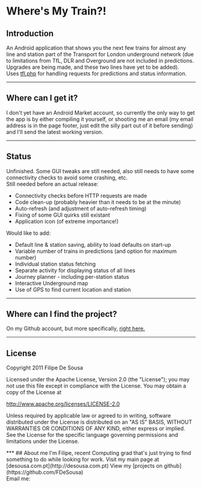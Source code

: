 <html xmlns="http://www.w3.org/1999/xhtml" xml:lang="en" lang="en">
<head>
<link rel="stylesheet" type="text/css" href="train.css" />
<title>Where's My Train?!</title>
<!-- Google Analytics script -->
<script type="text/javascript">
  var _gaq = _gaq || [];
  _gaq.push(['_setAccount', 'UA-27288276-1']);
  _gaq.push(['_trackPageview']);
  (function() {
    var ga = document.createElement('script'); ga.type = 'text/javascript'; ga.async = true;
    ga.src = ('https:' == document.location.protocol ? 'https://ssl' : 'http://www') + '.google-analytics.com/ga.js';
    var s = document.getElementsByTagName('script')[0]; s.parentNode.insertBefore(ga, s);
  })();
</script>
</head>
<body>

# Where's My Train?!
## Introduction
An Android application that shows you the next few trains for almost any line and station part of the Transport for London underground network (due to limitations from TfL, DLR and Overground are not included in predictions. Upgrades are being made, and these two lines have yet to be added).  
Uses [tfl.php](http://trains.desousa.com.pt/) for handling requests for predictions and status information.

***

## Where can I get it?
I don't yet have an Android Market account, so currently the only way to get the app is by either compiling it yourself, or shooting me an email (my email address is in the page footer, just edit the silly part out of it before sending) and I'll send the latest working version.

***

## Status
Unfinished. Some GUI tweaks are still needed, also still needs to have some connectivity checks to avoid some crashing, etc.  
Still needed before an actual release:

*	Connectivity checks before HTTP requests are made
*	Code clean-up (probably heavier than it needs to be at the minute)
*	Auto-refresh (and adjustment of auto-refresh timing)
*	Fixing of some GUI quirks still existant
*	Application icon (of extreme importance!)

Would like to add:

*	Default line & station saving, ability to load defaults on start-up
*	Variable number of trains in predictions (and option for maximum number)
*	Individual station status fetching
*	Separate activity for displaying status of all lines
*	Journey planner - including per-station status
*	Interactive Underground map
*	Use of GPS to find current location and station

***

## Where can I find the project?
On my Github account, but more specifically, [right here.](https://github.com/FDeSousa/WheresMyTrain/)

***

## License
Copyright 2011 Filipe De Sousa

Licensed under the Apache License, Version 2.0 (the "License");
you may not use this file except in compliance with the License.
You may obtain a copy of the License at

http://www.apache.org/licenses/LICENSE-2.0

Unless required by applicable law or agreed to in writing, software distributed under the License is distributed on an "AS IS" BASIS, WITHOUT WARRANTIES OR CONDITIONS OF ANY KIND, either express or implied.  
See the License for the specific language governing permissions and limitations under the License.

<div id="nonFooter">
<div id="content">
***
## About me
I'm Filipe, recent Computing grad that's just trying to find something to do while looking for work.  
Visit my main page at [desousa.com.pt](http://desousa.com.pt)  
View my [projects on github](https://github.com/FDeSousa)
</div>
</div>
<div id="footer">
Email me: <filipe-noidontneedviagrathanks@desousa.com.pt>
</div>

</body>
</html>